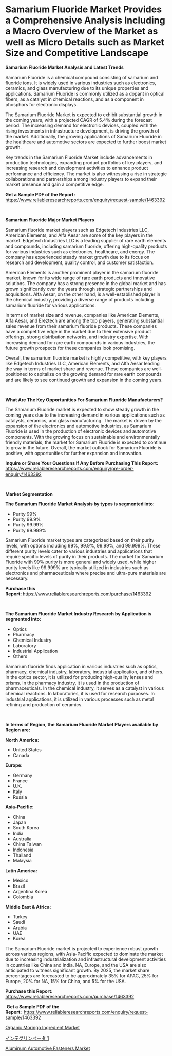 <p><h1>Samarium Fluoride Market Provides a Comprehensive Analysis Including a Macro Overview of the Market as well as Micro Details such as Market Size and Competitive Landscape</h1></p><p><strong>Samarium Fluoride Market Analysis and Latest Trends</strong></p>
<p><p>Samarium Fluoride is a chemical compound consisting of samarium and fluoride ions. It is widely used in various industries such as electronics, ceramics, and glass manufacturing due to its unique properties and applications. Samarium Fluoride is commonly utilized as a dopant in optical fibers, as a catalyst in chemical reactions, and as a component in phosphors for electronic displays.</p><p>The Samarium Fluoride Market is expected to exhibit substantial growth in the coming years, with a projected CAGR of 5.4% during the forecast period. The increasing demand for electronic devices, coupled with the rising investments in infrastructure development, is driving the growth of the market. Additionally, the growing applications of Samarium Fluoride in the healthcare and automotive sectors are expected to further boost market growth.</p><p>Key trends in the Samarium Fluoride Market include advancements in production technologies, expanding product portfolios of key players, and increasing research and development activities to enhance product performance and efficiency. The market is also witnessing a rise in strategic collaborations and partnerships among industry players to expand their market presence and gain a competitive edge.</p></p>
<p><strong>Get a Sample PDF of the Report:&nbsp;</strong> <a href="https://www.reliableresearchreports.com/enquiry/request-sample/1463392">https://www.reliableresearchreports.com/enquiry/request-sample/1463392</a></p>
<p>&nbsp;</p>
<p><strong>Samarium Fluoride Major Market Players</strong></p>
<p><p>Samarium fluoride market players such as Edgetech Industries LLC, American Elements, and Alfa Aesar are some of the key players in the market. Edgetech Industries LLC is a leading supplier of rare earth elements and compounds, including samarium fluoride, offering high-quality products for various industries such as electronics, healthcare, and energy. The company has experienced steady market growth due to its focus on research and development, quality control, and customer satisfaction.</p><p>American Elements is another prominent player in the samarium fluoride market, known for its wide range of rare earth products and innovative solutions. The company has a strong presence in the global market and has grown significantly over the years through strategic partnerships and acquisitions. Alfa Aesar, on the other hand, is a well-established player in the chemical industry, providing a diverse range of products including samarium fluoride for various applications.</p><p>In terms of market size and revenue, companies like American Elements, Alfa Aesar, and Ereztech are among the top players, generating substantial sales revenue from their samarium fluoride products. These companies have a competitive edge in the market due to their extensive product offerings, strong distribution networks, and industry expertise. With increasing demand for rare earth compounds in various industries, the future growth prospects for these companies look promising.</p><p>Overall, the samarium fluoride market is highly competitive, with key players like Edgetech Industries LLC, American Elements, and Alfa Aesar leading the way in terms of market share and revenue. These companies are well-positioned to capitalize on the growing demand for rare earth compounds and are likely to see continued growth and expansion in the coming years.</p></p>
<p>&nbsp;</p>
<p><strong>What Are The Key Opportunities For Samarium Fluoride Manufacturers?</strong></p>
<p><p>The Samarium Fluoride market is expected to show steady growth in the coming years due to the increasing demand in various applications such as catalysts, ceramics, and glass manufacturing. The market is driven by the expansion of the electronics and automotive industries, as Samarium Fluoride is used in the production of electronic devices and automotive components. With the growing focus on sustainable and environmentally friendly materials, the market for Samarium Fluoride is expected to continue to grow in the future. Overall, the market outlook for Samarium Fluoride is positive, with opportunities for further expansion and innovation.</p></p>
<p><strong>Inquire or Share Your Questions If Any Before Purchasing This Report:</strong> <a href="https://www.reliableresearchreports.com/enquiry/pre-order-enquiry/1463392">https://www.reliableresearchreports.com/enquiry/pre-order-enquiry/1463392</a></p>
<p>&nbsp;</p>
<p><strong>Market Segmentation</strong></p>
<p><strong>The Samarium Fluoride Market Analysis by types is segmented into:</strong></p>
<p><ul><li>Purity 99%</li><li>Purity 99.9%</li><li>Purity 99.99%</li><li>Purity 99.999%</li></ul></p>
<p><p>Samarium Fluoride market types are categorized based on their purity levels, with options including 99%, 99.9%, 99.99%, and 99.999%. These different purity levels cater to various industries and applications that require specific levels of purity in their products. The market for Samarium Fluoride with 99% purity is more general and widely used, while higher purity levels like 99.999% are typically utilized in industries such as electronics and pharmaceuticals where precise and ultra-pure materials are necessary.</p></p>
<p><strong>Purchase this Report:&nbsp;</strong><a href="https://www.reliableresearchreports.com/purchase/1463392">https://www.reliableresearchreports.com/purchase/1463392</a></p>
<p>&nbsp;</p>
<p><strong>The Samarium Fluoride Market Industry Research by Application is segmented into:</strong></p>
<p><ul><li>Optics</li><li>Pharmacy</li><li>Chemical Industry</li><li>Laboratory</li><li>Industrial Application</li><li>Others</li></ul></p>
<p><p>Samarium fluoride finds application in various industries such as optics, pharmacy, chemical industry, laboratory, industrial application, and others. In the optics sector, it is utilized for producing high-quality lenses and prisms. In the pharmacy industry, it is used in the production of pharmaceuticals. In the chemical industry, it serves as a catalyst in various chemical reactions. In laboratories, it is used for research purposes. In industrial applications, it is utilized in various processes such as metal refining and production of ceramics.</p></p>
<p>&nbsp;</p>
<p><strong>In terms of Region, the Samarium Fluoride Market Players available by Region are:</strong></p>
<p>
    <p> <strong> North America: </strong>
        <ul>
            <li>United States</li>
            <li>Canada</li>
        </ul>
        </p> 
    <p> <strong> Europe: </strong>
        <ul>
            <li>Germany</li>
            <li>France</li>
            <li>U.K.</li>
            <li>Italy</li>
            <li>Russia</li>
        </ul>
        </p> 
    <p> <strong> Asia-Pacific: </strong>
        <ul>
            <li>China</li>
            <li>Japan</li>
            <li>South Korea</li>
            <li>India</li>
            <li>Australia</li>
            <li>China Taiwan</li>
            <li>Indonesia</li>
            <li>Thailand</li>
            <li>Malaysia</li>
        </ul>
        </p> 
    <p> <strong> Latin America: </strong>
        <ul>
            <li>Mexico</li>
            <li>Brazil</li>
            <li>Argentina Korea</li>
            <li>Colombia</li>
        </ul>
        </p> 
    <p> <strong> Middle East & Africa: </strong>
        <ul>
            <li>Turkey</li>
            <li>Saudi</li>
            <li>Arabia</li>
            <li>UAE</li>
            <li>Korea</li>
        </ul>
    </p>
    </p>
<p><p>The Samarium Fluoride market is projected to experience robust growth across various regions, with Asia-Pacific expected to dominate the market due to increasing industrialization and infrastructural development activities in countries like China and India. NA, Europe, and the USA are also anticipated to witness significant growth. By 2025, the market share percentages are forecasted to be approximately 35% for APAC, 25% for Europe, 20% for NA, 15% for China, and 5% for the USA.</p></p>
<p><strong>Purchase this Report: </strong><a href="https://www.reliableresearchreports.com/purchase/1463392">https://www.reliableresearchreports.com/purchase/1463392</a></p>
<p>&nbsp;<strong>Get a Sample PDF of the Report:&nbsp;&nbsp;</strong><a href="https://www.reliableresearchreports.com/enquiry/request-sample/1463392">https://www.reliableresearchreports.com/enquiry/request-sample/1463392</a></p>
<p><strong></strong></p>
<p><p><a href="https://view.publitas.com/reportprime-1/organic-moringa-ingredient-market-centers-on-aspects-such-as-market-growth-market-share-market-opportunity-and-projected-forecasts-spanning-from-2023-to-2030/">Organic Moringa Ingredient Market</a></p><p><a href="https://medium.com/@vincemarvin1/%E3%82%A4%E3%83%B3%E3%83%86%E3%82%B0%E3%83%AA%E3%83%B3-beta-1%E5%B8%82%E5%A0%B4-%E7%AB%B6%E4%BA%89%E5%88%86%E6%9E%90-%E5%B8%82%E5%A0%B4%E5%8B%95%E5%90%91-2031%E5%B9%B4%E3%81%BE%E3%81%A7%E3%81%AE%E4%BA%88%E6%B8%AC-435956e166ed">インテグリンベータ 1</a></p><p><a href="https://view.publitas.com/reportprime-1/aluminum-automotive-fasteners-market-insights-market-players-and-forecast-till-2030/">Aluminum Automotive Fasteners Market</a></p></p>